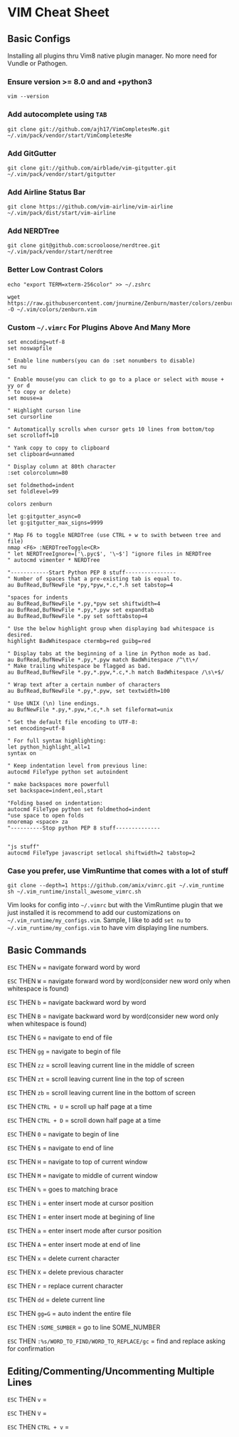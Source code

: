 # VIM Cheat Sheet

## Basic Configs

Installing all plugins thru Vim8 native plugin manager.
No more need for Vundle or Pathogen.

### Ensure version >= 8.0 and and +python3

```
vim --version
```

### Add autocomplete using `TAB`

```
git clone git://github.com/ajh17/VimCompletesMe.git ~/.vim/pack/vendor/start/VimCompletesMe
```

### Add GitGutter

```
git clone git://github.com/airblade/vim-gitgutter.git ~/.vim/pack/vendor/start/gitgutter
```

### Add Airline Status Bar

```
git clone https://github.com/vim-airline/vim-airline ~/.vim/pack/dist/start/vim-airline
```

### Add NERDTree

```
git clone git@github.com:scrooloose/nerdtree.git ~/.vim/pack/vendor/start/nerdtree
```

### Better Low Contrast Colors

```
echo "export TERM=xterm-256color" >> ~/.zshrc

wget https://raw.githubusercontent.com/jnurmine/Zenburn/master/colors/zenburn.vim -O ~/.vim/colors/zenburn.vim
```

### Custom `~/.vimrc` For Plugins Above And Many More

```
set encoding=utf-8
set noswapfile

" Enable line numbers(you can do :set nonumbers to disable)
set nu

" Enable mouse(you can click to go to a place or select with mouse + yy or d
" to copy or delete)
set mouse=a

" Highlight curson line
set cursorline

" Automatically scrolls when cursor gets 10 lines from bottom/top
set scrolloff=10

" Yank copy to copy to clipboard
set clipboard=unnamed

" Display column at 80th character
:set colorcolumn=80

set foldmethod=indent
set foldlevel=99

colors zenburn

let g:gitgutter_async=0
let g:gitgutter_max_signs=9999

" Map F6 to toggle NERDTree (use CTRL + w to swith between tree and file)
nmap <F6> :NERDTreeToggle<CR>
" let NERDTreeIgnore=['\.pyc$', '\~$'] "ignore files in NERDTree
" autocmd vimenter * NERDTree

"------------Start Python PEP 8 stuff----------------
" Number of spaces that a pre-existing tab is equal to.
au BufRead,BufNewFile *py,*pyw,*.c,*.h set tabstop=4

"spaces for indents
au BufRead,BufNewFile *.py,*pyw set shiftwidth=4
au BufRead,BufNewFile *.py,*.pyw set expandtab
au BufRead,BufNewFile *.py set softtabstop=4

" Use the below highlight group when displaying bad whitespace is desired.
highlight BadWhitespace ctermbg=red guibg=red

" Display tabs at the beginning of a line in Python mode as bad.
au BufRead,BufNewFile *.py,*.pyw match BadWhitespace /^\t\+/
" Make trailing whitespace be flagged as bad.
au BufRead,BufNewFile *.py,*.pyw,*.c,*.h match BadWhitespace /\s\+$/

" Wrap text after a certain number of characters
au BufRead,BufNewFile *.py,*.pyw, set textwidth=100

" Use UNIX (\n) line endings.
au BufNewFile *.py,*.pyw,*.c,*.h set fileformat=unix

" Set the default file encoding to UTF-8:
set encoding=utf-8

" For full syntax highlighting:
let python_highlight_all=1
syntax on

" Keep indentation level from previous line:
autocmd FileType python set autoindent

" make backspaces more powerfull
set backspace=indent,eol,start

"Folding based on indentation:
autocmd FileType python set foldmethod=indent
"use space to open folds
nnoremap <space> za 
"----------Stop python PEP 8 stuff--------------


"js stuff"
autocmd FileType javascript setlocal shiftwidth=2 tabstop=2
```

### Case you prefer, use VimRuntime that comes with a lot of stuff

```
git clone --depth=1 https://github.com/amix/vimrc.git ~/.vim_runtime
sh ~/.vim_runtime/install_awesome_vimrc.sh
```

Vim looks for config into `~/.vimrc` but with the VimRuntime plugin that we just installed
it is recommend to add our customizations on `~/.vim_runtime/my_configs.vim`. Sample,
I like to add `set nu` to `~/.vim_runtime/my_configs.vim` to have vim displaying line numbers.


## Basic Commands

`ESC` THEN `w` = navigate forward word by word

`ESC` THEN `W` = navigate forward word by word(consider new word only when whitespace is found)

`ESC` THEN `b` = navigate backward word by word

`ESC` THEN `B` = navigate backward word by word(consider new word only when whitespace is found)

`ESC` THEN `G` = navigate to end of file

`ESC` THEN `gg` = navigate to begin of file

`ESC` THEN `zz` = scroll leaving current line in the middle of screen

`ESC` THEN `zt` = scroll leaving current line in the top of screen

`ESC` THEN `zb` = scroll leaving current line in the bottom of screen

`ESC` THEN `CTRL + U` = scroll up half page at a time

`ESC` THEN `CTRL + D` = scroll down half page at a time

`ESC` THEN `0` = navigate to begin of line

`ESC` THEN `$` = navigate to end of line

`ESC` THEN `H` = navigate to top of current window

`ESC` THEN `M` = navigate to middle of current window

`ESC` THEN `%` = goes to matching brace

`ESC` THEN `i` = enter insert mode at cursor position

`ESC` THEN `I` = enter insert mode at begining of line

`ESC` THEN `a` = enter insert mode after cursor position

`ESC` THEN `A` = enter insert mode at end of line

`ESC` THEN `x` = delete current character

`ESC` THEN `X` = delete previous character

`ESC` THEN `r` = replace current character

`ESC` THEN `dd` = delete current line

`ESC` THEN `gg=G` = auto indent the entire file

`ESC` THEN `:SOME_SUMBER` = go to line SOME_NUMBER

`ESC` THEN `:%s/WORD_TO_FIND/WORD_TO_REPLACE/gc` = find and replace asking for confirmation

## Editing/Commenting/Uncommenting  Multiple Lines

`ESC` THEN `v` =

`ESC` THEN `V` =

`ESC` THEN `CTRL + v` =

